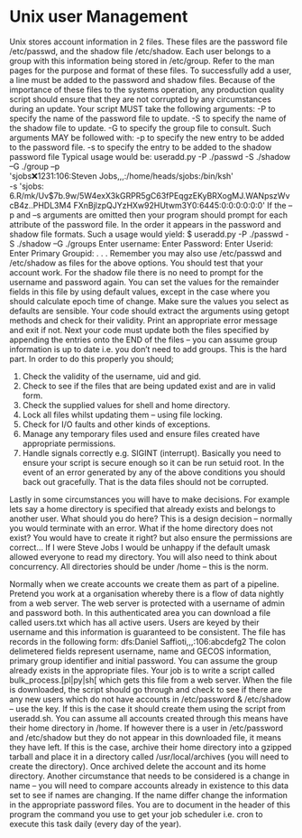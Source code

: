 Unix user Management
==================
Unix stores account information in 2 files. These files are the password file /etc/passwd, and the shadow file /etc/shadow. Each user belongs to a group with this information being stored in /etc/group. Refer to the man pages for the purpose and format of these files. To successfully add a user, a line must be added to the password and shadow files. Because of the importance of these files to the systems operation, any production quality script should ensure that they are not corrupted by any circumstances during an update.
Your script MUST take the following arguments:
-P to specify the name of the password file to update.
-S to specify the name of the shadow file to update.
-G to specify the group file to consult.
Such arguments MAY be followed with:
-p to specify the new entry to be added to the password file.
-s to specify the entry to be added to the shadow password file
Typical usage would be:
useradd.py -P ./passwd -S ./shadow –G ./group –p \
'sjobs:x:1231:106:Steven Jobs,,,:/home/heads/sjobs:/bin/ksh' \
-s 'sjobs:
$6$.R/mk/Uv$7b.9w/5W4exX3kGRPR5gC63fPEqgzEKyBRXogMJ.WANpszWvcB4z..PHDL3M4
FXnBjlzpQJYzHXw92HUtwm3Y0:6445:0:0:0:0:0:0'
If the –p and –s arguments are omitted then your program should prompt for each attribute of the password
file. In the order it appears in the password and shadow file formats.
Such a usage would yield:
$ useradd.py -P ./passwd -S ./shadow –G ./groups
Enter username:
Enter Password:
Enter Userid:
Enter Primary Groupid:
. . .
Remember you may also use /etc/passwd and /etc/shadow as files for the above options. You should test that your account work.
For the shadow file there is no need to prompt for the username and password again. You can set the values for the remainder fields in this file by using default values, except in the case where you should calculate epoch time of change. Make sure the values you select as defaults are sensible. Your code should extract the arguments using getopt methods and check for their validity. Print an appropriate error message and exit if not. Next your code must update both the files specified by appending the entries onto the END of the files – you can assume group information is up to date i.e. you don’t need to add groups. This is the hard part. In order to do this properly you should;
1. Check the validity of the username, uid and gid.
2. Check to see if the files that are being updated exist and are in valid form.
3. Check the supplied values for shell and home directory.
4. Lock all files whilst updating them – using file locking.
5. Check for I/O faults and other kinds of exceptions.
6. Manage any temporary files used and ensure files created have appropriate permissions.
7. Handle signals correctly e.g. SIGINT (interrupt).
Basically you need to ensure your script is secure enough so it can be run setuid root. In the event of an error generated by any of the above conditions you should back out gracefully. That is the data files should not be corrupted.

Lastly in some circumstances you will have to make decisions. For example lets say a home directory is specified that already exists and belongs to another user. What should you do here? This is a design decision – normally you would terminate with an error. What if the home directory does not exist? You would have to create it right? but also ensure the permissions are correct… If I were Steve Jobs I would be unhappy if the default umask allowed everyone to read my directory. You will also need to think about concurrency. All directories should be under /home – this is the norm.

Normally when we create accounts we create them as part of a pipeline. Pretend you work at a organisation whereby there is a flow of data nightly from a web server. The web server is protected with a username of admin and password both. In this authenticated area you can download a file called users.txt which has all active users. Users are keyed by their username and this information is guaranteed to be consistent. The file has records in the following
form:
dfs:Daniel Saffioti,,,:106:abcdefg2
The colon delimetered fields represent username, name and GECOS information, primary group identifier and initial password. You can assume the group already exists in the appropriate files.
Your job is to write a script called bulk_process.[pl|py|sh[ which gets this file from a web server.
When the file is downloaded, the script should go through and check to see if there are any new users which do not have accounts in /etc/password & /etc/shadow – use the key. If this is the case it should create them using the script from useradd.sh. You can assume all accounts created through this means have their home directory in /home.
If however there is a user in /etc/password and /etc/shadow but they do not appear in this
downloaded file, it means they have left. If this is the case, archive their home directory into a gzipped tarball and place it in a directory called /usr/local/archives (you will need to create the directory). Once archived delete the account and its home directory.
Another circumstance that needs to be considered is a change in name – you will need to compare accounts already in existence to this data set to see if names are changing. If the name differ change the information in the appropriate password files.
You are to document in the header of this program the command you use to get your job scheduler i.e. cron to execute this task daily (every day of the year).
